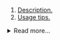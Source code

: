1.  [ Description. ](#1)
2.  [ Usage tips. ](#2)
<details>
<summary>Read more...</summary>
*   2.1.  [ Special tips. ](#2.1)
<details>    


<a name="1"></a>
## 1. Description
sometext
<a name="2"></a>
## 2. Usage tips
<a name="2.1"></a>
### 2.1 Special tips
    
